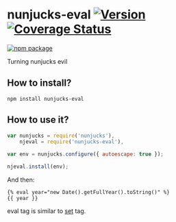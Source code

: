 # nunjucks-eval [![Version](http://img.shields.io/npm/v/nunjucks-eval.svg)](https://www.npmjs.org/package/nunjucks-eval) [![Coverage Status](https://coveralls.io/repos/alexandrevicenzi/nunjucks-eval/badge.svg?branch=master&service=github)](https://coveralls.io/github/alexandrevicenzi/nunjucks-eval?branch=master)

[![npm package](https://nodei.co/npm/nunjucks-eval.png?downloads=true&downloadRank=true&stars=true)](https://nodei.co/npm/nunjucks-eval/)

Turning nunjucks evil

## How to install?

`npm install nunjucks-eval`

## How to use it?

```js
var nunjucks = require('nunjucks'),
    njeval = require('nunjucks-eval'),

var env = nunjucks.configure({ autoescape: true });

njeval.install(env);
```
And then:

```
{% eval year="new Date().getFullYear().toString()" %}
{{ year }}
```

eval tag is similar to [set](http://mozilla.github.io/nunjucks/templating.html#set) tag.
